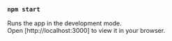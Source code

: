 ### `npm start`

Runs the app in the development mode.\
Open [http://localhost:3000] to view it in your browser.
